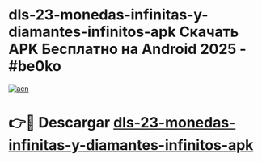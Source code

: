 # dls-23-monedas-infinitas-y-diamantes-infinitos-apk Скачать APK Бесплатно на Android 2025 - #be0ko

[![acn](https://github.com/user-attachments/assets/0f9c940e-d8b0-45ae-aac7-cd30a18b3e1c)](https://apps.freeplayer.one?title=dls-23-monedas-infinitas-y-diamantes-infinitos-apk&ref=9RF)

# 👉🔴 Descargar [dls-23-monedas-infinitas-y-diamantes-infinitos-apk](https://apps.freeplayer.one?title=dls-23-monedas-infinitas-y-diamantes-infinitos-apk&ref=9RF)